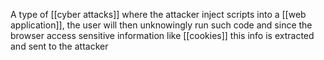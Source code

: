 A type of [[cyber attacks]] where the attacker inject scripts into a [[web application]], the user will then unknowingly run such code and since the browser access sensitive information like [[cookies]] this info is extracted and sent to the attacker